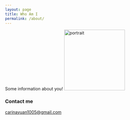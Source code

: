 ```yaml
---
layout: page
title: Who Am I
permalink: /about/
---
```


Some information about you!
<img src="{{ site.baseurl }}/images/myportrait.jpeg" alt="portrait" style="width: 200px;" id ="portrait"/>


### Contact me

[carinayuan1005@gmail.com](mailto:carinayuan1005@gmail.com)